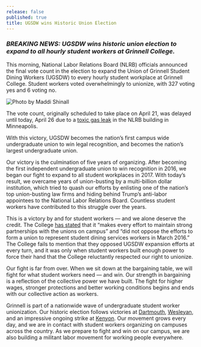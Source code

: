 ```yaml
---
release: false
published: true
title: UGSDW wins Historic Union Election
---
```

### *BREAKING NEWS: UGSDW wins historic union election to expand to all hourly student workers at Grinnell College.*

This morning, National Labor Relations Board (NLRB) officials announced the final vote count in the election to expand the Union of Grinnell Student Dining Workers (UGSDW) to every hourly student workplace at Grinnell College. Student workers voted overwhelmingly to unionize, with 327 voting yes and 6 voting no.

![Photo by Maddi Shinall](https://www.ugsdw.org/assets/news/victory.JPG)

The vote count, originally scheduled to take place on April 21, was delayed until today, April 26 due to a [toxic gas leak](https://www.thesandb.com/article/breaking-nlrb-postpones-counting-of-votes-in-ugsdw-election-due-to-toxic-sewage-gas-leak.html) in the NLRB building in Minneapolis. 

With this victory, UGSDW becomes the nation’s first campus wide undergraduate union to win legal recognition, and becomes the nation’s largest undergraduate union.

Our victory is the culmination of five years of organizing. After becoming the first independent undergraduate union to win recognition in 2016, we began our fight to expand to all student workplaces in 2017. With today’s result, we overcame years of union-busting by a multi-billion dollar institution, which tried to quash our efforts by enlisting one of the nation’s top union-busting law firms and hiding behind Trump’s anti-labor appointees to the National Labor Relations Board. Countless student workers have contributed to this struggle over the years.

This is a victory by and for student workers — and we alone deserve the credit. The College [has stated](https://www.grinnell.edu/campus-life/conversations/student-dining-union) that it “makes every effort to maintain strong partnerships with the unions on campus” and “did not oppose the efforts to form a union to represent student dining services workers in March 2016.” The College fails to mention that they opposed UGSDW expansion efforts at every turn, and it was only when student workers built enough power to force their hand that the College reluctantly respected our right to unionize. 

Our fight is far from over. When we sit down at the bargaining table, we will fight for what student workers need — and win. Our strength in bargaining is a reflection of the collective power we have built. The fight for higher wages, stronger protections and better working conditions begins and ends with our collective action as workers.

Grinnell is part of a nationwide wave of undergraduate student worker unionization. Our historic election follows victories at [Dartmouth](https://www.thedartmouth.com/article/2022/03/unionization-vote-for-student-dining-workers-passes-unanimously), [Wesleyan](http://wesleyanargus.com/2022/03/28/residential-life-student-workers-union-receives-voluntarily-recognition/), and an impressive ongoing strike at [Kenyon](https://kenyoncollegian.com/news/2022/04/cas-and-ats-go-on-indefinite-unfair-labor-practice-strike/). Our movement grows every day, and we are in contact with student workers organizing on campuses across the country. As we prepare to fight and win on our campus, we are also building a militant labor movement for working people everywhere.
